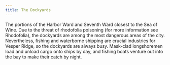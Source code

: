 ```yaml
---
title: The Dockyards
---
```


The portions of the Harbor Ward and Seventh Ward closest to the Sea of Wine. Due to the threat of rhodofolia poisoning (for more information see Rhodofolia), the dockyards are among the most dangerous areas of the city. Nevertheless, fishing and waterborne shipping are crucial industries for Vesper Ridge, so the dockyards are always busy. Mask-clad longshoremen load and unload cargo onto ships by day, and fishing boats venture out into the bay to make their catch by night.